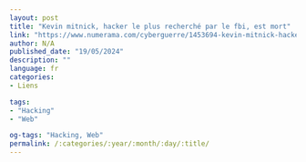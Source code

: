 ```yaml
---
layout: post
title: "Kevin mitnick, hacker le plus recherché par le fbi, est mort"
link: "https://www.numerama.com/cyberguerre/1453694-kevin-mitnick-hacker-le-plus-recherche-par-le-fbi-est-mort.html"
author: N/A
published_date: "19/05/2024"
description: ""
language: fr
categories:
- Liens

tags:
- "Hacking"
- "Web"

og-tags: "Hacking, Web"
permalink: /:categories/:year/:month/:day/:title/
---
```


